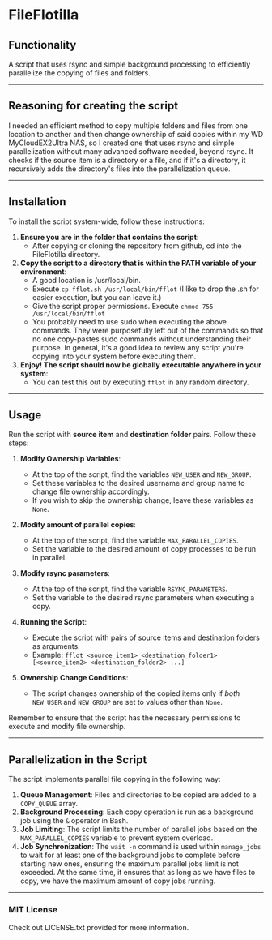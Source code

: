 # FileFlotilla

## Functionality

A script that uses rsync and simple background processing to efficiently parallelize the copying of files and folders.

---

## Reasoning for creating the script

I needed an efficient method to copy multiple folders and files from one location to another and then change ownership of said copies within my WD MyCloudEX2Ultra NAS, so I created one that uses rsync and simple parallelization without many advanced software needed, beyond rsync. It checks if the source item is a directory or a file, and if it's a directory, it recursively adds the directory's files into the parallelization queue.

---

## Installation

To install the script system-wide, follow these instructions:

1. **Ensure you are in the folder that contains the script**:
    - After copying or cloning the repository from github, cd into the FileFlotilla directory.
2. **Copy the script to a directory that is within the PATH variable of your environment**:
    - A good location is /usr/local/bin.
    - Execute `cp fflot.sh /usr/local/bin/fflot` (I like to drop the .sh for easier execution, but you can leave it.)
    - Give the script proper permissions. Execute `chmod 755 /usr/local/bin/fflot`
    - You probably need to use sudo when executing the above commands. They were purposefully left out of the commands so that no one copy-pastes sudo commands without understanding their purpose. In general, it's a good idea to review any script you're copying into your system before executing them.
3. **Enjoy! The script should now be globally executable anywhere in your system**:
    - You can test this out by executing ``fflot`` in any random directory.

---

## Usage

Run the script with **source item** and **destination folder** pairs. Follow these steps:

1. **Modify Ownership Variables**:
   - At the top of the script, find the variables `NEW_USER` and `NEW_GROUP`.
   - Set these variables to the desired username and group name to change file ownership accordingly.
   - If you wish to skip the ownership change, leave these variables as `None`.

2. **Modify amount of parallel copies**:
   - At the top of the script, find the variable `MAX_PARALLEL_COPIES`.
   - Set the variable to the desired amount of copy processes to be run in parallel.

3. **Modify rsync parameters**:
   - At the top of the script, find the variable `RSYNC_PARAMETERS`.
   - Set the variable to the desired rsync parameters when executing a copy.

4. **Running the Script**:
   - Execute the script with pairs of source items and destination folders as arguments.
   - Example: `fflot <source_item1> <destination_folder1> [<source_item2> <destination_folder2> ...]`

5. **Ownership Change Conditions**:
   - The script changes ownership of the copied items only if *both* `NEW_USER` and `NEW_GROUP` are set to values other than `None`.

Remember to ensure that the script has the necessary permissions to execute and modify file ownership.

---

## Parallelization in the Script

The script implements parallel file copying in the following way:

1. **Queue Management**: Files and directories to be copied are added to a `COPY_QUEUE` array.
2. **Background Processing**: Each copy operation is run as a background job using the `&` operator in Bash.
3. **Job Limiting**: The script limits the number of parallel jobs based on the `MAX_PARALLEL_COPIES` variable to prevent system overload.
4. **Job Synchronization**: The `wait -n` command is used within `manage_jobs` to wait for at least one of the background jobs to complete before starting new ones, ensuring the maximum parallel jobs limit is not exceeded. At the same time, it ensures that as long as we have files to copy, we have the maximum amount of copy jobs running.

---

### MIT License

Check out LICENSE.txt provided for more information.
